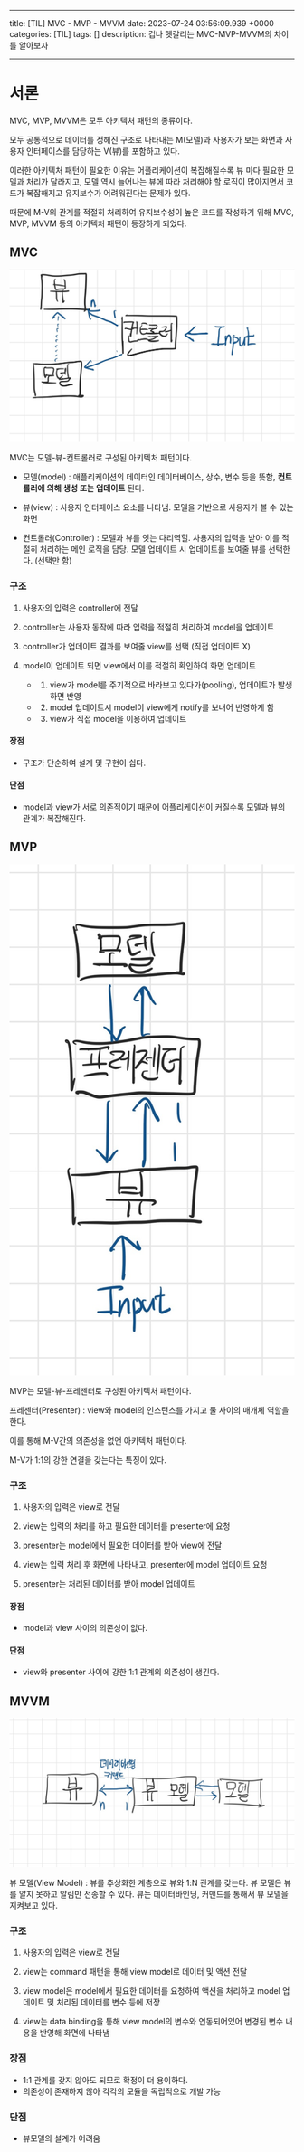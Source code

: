 

---
title: [TIL] MVC - MVP - MVVM
date: 2023-07-24 03:56:09.939 +0000
categories: [TIL]
tags: []
description: 겁나 헷갈리는 MVC-MVP-MVVM의 차이를 알아보자


---

# 서론

MVC, MVP, MVVM은 모두 아키텍처 패턴의 종류이다.

모두 공통적으로 데이터를 정해진 구조로 나타내는 M(모델)과 사용자가 보는 화면과 사용자 인터페이스를 담당하는 V(뷰)를 포함하고 있다.

이러한 아키텍처 패턴이 필요한 이유는 어플리케이션이 복잡해질수록 뷰 마다 필요한 모델과 처리가 달라지고, 모델 역시 늘어나는 뷰에 따라 처리해야 할 로직이 많아지면서 코드가 복잡해지고 유지보수가 어려워진다는 문제가 있다.

때문에 M-V의 관계를 적절히 처리하여 유지보수성이 높은 코드를 작성하기 위해 MVC, MVP, MVVM 등의 아키텍처 패턴이 등장하게 되었다.

## MVC

![img](/assets/posts/2023-07-24-til-mvc-mvp-mvvm/img0.png)

MVC는 모델-뷰-컨트롤러로 구성된 아키텍처 패턴이다.

- 모델(model) : 애플리케이션의 데이터인 데이터베이스, 상수, 변수 등을 뜻함, **컨트롤러에 의해 생성 또는 업데이트** 된다.

- 뷰(view) : 사용자 인터페이스 요소를 나타냄. 모델을 기반으로 사용자가 볼 수 있는 화면

- 컨트롤러(Controller) : 모델과 뷰를 잇는 다리역힐. 사용자의 입력을 받아 이를 적절히 처리하는 메인 로직을 담당. 모델 업데이트 시 업데이트를 보여줄 뷰를 선택한다. (선택만 함)

### 구조

1. 사용자의 입력은 controller에 전달

2. controller는 사용자 동작에 따라 입력을 적절히 처리하여 model을 업데이트

3. controller가 업데이트 결과를 보여줄 view를 선택 (직접 업데이트 X)

4. model이 업데이트 되면 view에서 이를 적절히 확인하여 화면 업데이트
    - 1) view가 model를 주기적으로 바라보고 있다가(pooling), 업데이트가 발생하면 반영
    - 2) model 업데이트시 model이 view에게 notify를 보내어 반영하게 함
    - 3) view가 직접 model을 이용하여 업데이트

#### 장점

- 구조가 단순하여 설계 및 구현이 쉽다.

#### 단점

- model과 view가 서로 의존적이기 때문에 어플리케이션이 커질수록 모델과 뷰의 관계가 복잡해진다.

## MVP

![img](/assets/posts/2023-07-24-til-mvc-mvp-mvvm/img1.png)

MVP는 모델-뷰-프레젠터로 구성된 아키텍처 패턴이다.

프레젠터(Presenter) : view와 model의 인스턴스를 가지고 둘 사이의 매개체 역할을 한다.

이를 통해 M-V간의 의존성을 없앤 아키텍처 패턴이다.

M-V가 1:1의 강한 연결을 갖는다는 특징이 있다.

### 구조

1. 사용자의 입력은 view로 전달

2. view는 입력의 처리를 하고 필요한 데이터를 presenter에 요청

3. presenter는 model에서 필요한 데이터를 받아 view에 전달

4. view는 입력 처리 후 화면에 나타내고, presenter에 model 업데이트 요청

5. presenter는 처리된 데이터를 받아 model 업데이트

#### 장점

- model과 view 사이의 의존성이 없다.

#### 단점

- view와 presenter 사이에 강한 1:1 관계의 의존성이 생긴다.

## MVVM

![img](/assets/posts/2023-07-24-til-mvc-mvp-mvvm/img2.png)

뷰 모델(View Model) : 뷰를 추상화한 계층으로 뷰와 1:N 관계를 갖는다. 뷰 모델은 뷰를 알지 못하고 알림만 전송할 수 있다. 뷰는 데이터바인딩, 커맨드를 통해서 뷰 모델을 지켜보고 있다.

### 구조

1. 사용자의 입력은 view로 전달

2. view는 command 패턴을 통해 view model로 데이터 및 액션 전달

3. view model은 model에서 필요한 데이터를 요청하여 액션을 처리하고 model 업데이트 및 처리된 데이터를 변수 등에 저장

4. view는 data binding을 통해 view model의 변수와 연동되어있어 변경된 변수 내용을 반영해 화면에 나타냄

### 장점

- 1:1 관계를 갖지 않아도 되므로 확정이 더 용이하다.
- 의존성이 존재하지 않아 각각의 모듈을 독립적으로 개발 가능

### 단점

- 뷰모델의 설계가 어려움

        